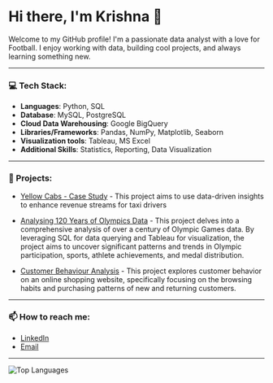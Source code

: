 # Hi there, I'm Krishna 👋

Welcome to my GitHub profile! I'm a passionate data analyst with a love for Football. I enjoy working with data, building cool projects, and always learning something new.

---

### 💻 Tech Stack:
- **Languages**: Python, SQL
- **Database**: MySQL, PostgreSQL
- **Cloud Data Warehousing**: Google BigQuery 
- **Libraries/Frameworks**: Pandas, NumPy, Matplotlib, Seaborn
- **Visualization tools**: Tableau, MS Excel
- **Additional Skills**: Statistics, Reporting, Data Visualization 
---

### 🚀 Projects:
- [Yellow Cabs - Case Study](https://github.com/AKrishnaMurthy99/Maximizing-Revenue---Yellow-Cabs) - This project aims to use data-driven insights to enhance revenue streams for taxi drivers

- [Analysing 120 Years of Olympics Data](https://github.com/AKrishnaMurthy99/120-Years-of-Olympics-Data) - This project delves into a comprehensive analysis of over a century of Olympic Games data. By leveraging SQL for data querying and Tableau for visualization, the project aims to uncover significant patterns and trends in Olympic participation, sports, athlete achievements, and medal distribution.

- [Customer Behaviour Analysis](https://github.com/AKrishnaMurthy99/Customer-Behavior-Analysis) - This project explores customer behavior on an online shopping website, specifically focusing on the browsing habits and purchasing patterns of new and returning customers. 

---

### 📫 How to reach me:
- [LinkedIn](https://www.linkedin.com/in/krishna-murthy-a-311a021b5/)
- [Email](mailto:akm4057@gmail.com)

---


![Top Languages](https://github-readme-stats.vercel.app/api/top-langs/?username=AKrishnaMurthy99&layout=compact&theme=radical)




